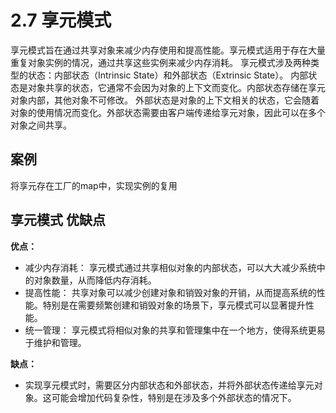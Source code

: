 # 2.7 享元模式
享元模式旨在通过共享对象来减少内存使用和提高性能。享元模式适用于存在大量重复对象实例的情况，通过共享这些实例来减少内存消耗。
享元模式涉及两种类型的状态：内部状态（Intrinsic State）和外部状态（Extrinsic State）。
内部状态是对象共享的状态，它通常不会因为对象的上下文而变化。内部状态存储在享元对象内部，其他对象不可修改。
外部状态是对象的上下文相关的状态，它会随着对象的使用情况而变化。外部状态需要由客户端传递给享元对象，因此可以在多个对象之间共享。


## 案例
将享元存在工厂的map中，实现实例的复用

## 享元模式 优缺点

**优点：**

+ 减少内存消耗： 享元模式通过共享相似对象的内部状态，可以大大减少系统中的对象数量，从而降低内存消耗。
+ 提高性能： 共享对象可以减少创建对象和销毁对象的开销，从而提高系统的性能。特别是在需要频繁创建和销毁对象的场景下，享元模式可以显著提升性能。
+ 统一管理： 享元模式将相似对象的共享和管理集中在一个地方，使得系统更易于维护和管理。

**缺点：**

+ 实现享元模式时，需要区分内部状态和外部状态，并将外部状态传递给享元对象。这可能会增加代码复杂性，特别是在涉及多个外部状态的情况下。
